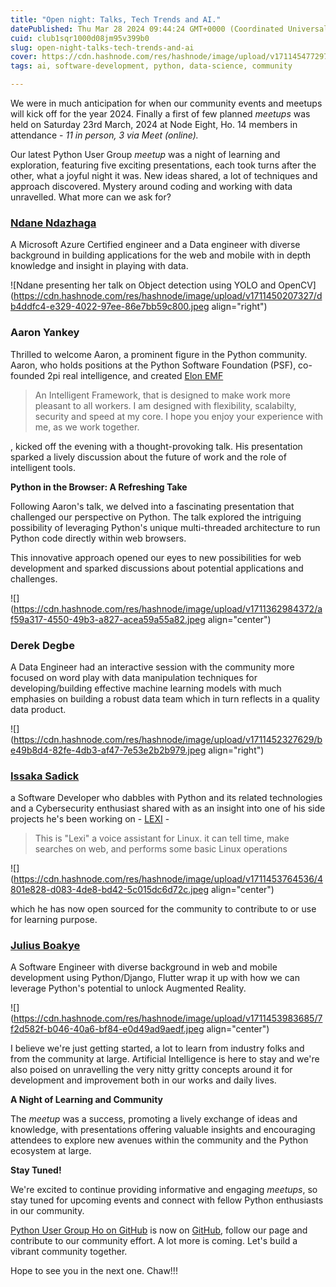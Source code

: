 ```yaml
---
title: "Open night: Talks, Tech Trends and AI."
datePublished: Thu Mar 28 2024 09:44:24 GMT+0000 (Coordinated Universal Time)
cuid: club1sqr1000d08jm95v399b0
slug: open-night-talks-tech-trends-and-ai
cover: https://cdn.hashnode.com/res/hashnode/image/upload/v1711454772975/3310d1d6-ebbc-4159-96a0-8919b3ceefca.jpeg
tags: ai, software-development, python, data-science, community

---
```


We were in much anticipation for when our community events and meetups will kick off for the year 2024. Finally a first of few planned *meetups* was held on Saturday 23rd March, 2024 at Node Eight, Ho. 14 members in attendance - *11 in person, 3 via Meet (online).*

Our latest Python User Group *meetup* was a night of learning and exploration, featuring five exciting presentations, each took turns after the other, what a joyful night it was. New ideas shared, a lot of techniques and approach discovered. Mystery around coding and working with data unravelled. What more can we ask for?

### [Ndane Ndazhaga](https://twitter.com/m_daneeeee)

A Microsoft Azure Certified engineer and a Data engineer with diverse background in building applications for the web and mobile with in depth knowledge and insight in playing with data.

![Ndane presenting her talk on Object detection using YOLO and OpenCV](https://cdn.hashnode.com/res/hashnode/image/upload/v1711450207327/db4ddfc4-e329-4022-97ee-86e7bb59c800.jpeg align="right")

### **Aaron Yankey**

Thrilled to welcome Aaron, a prominent figure in the Python community. Aaron, who holds positions at the Python Software Foundation (PSF), co-founded 2pi real intelligence, and created [Elon EMF](https://elonemf.io/login)

> An Intelligent Framework, that is designed to make work more pleasant to all workers. I am designed with flexibility, scalabilty, security and speed at my core. I hope you enjoy your experience with me, as we work together.

, kicked off the evening with a thought-provoking talk. His presentation sparked a lively discussion about the future of work and the role of intelligent tools.

**Python in the Browser: A Refreshing Take**

Following Aaron's talk, we delved into a fascinating presentation that challenged our perspective on Python. The talk explored the intriguing possibility of leveraging Python's unique multi-threaded architecture to run Python code directly within web browsers.

This innovative approach opened our eyes to new possibilities for web development and sparked discussions about potential applications and challenges.

![](https://cdn.hashnode.com/res/hashnode/image/upload/v1711362984372/af59a317-4550-49b3-a827-acea59a55a82.jpeg align="center")

### **Derek Degbe**

A Data Engineer had an interactive session with the community more focused on word play with data manipulation techniques for developing/building effective machine learning models with much emphasies on building a robust data team which in turn reflects in a quality data product.

![](https://cdn.hashnode.com/res/hashnode/image/upload/v1711452327629/be49b8d4-82fe-4db3-af47-7e53e2b2b979.jpeg align="right")

### [**Issaka Sadick**](https://twitter.com/issaka_saddick)

a Software Developer who dabbles with Python and its related technologies and a Cybersecurity enthusiast shared with as an insight into one of his side projects he's been working on - [LEXI](https://github.com/Sadick14/CodeAlpha_VoiceAsist) -

> This is "Lexi" a voice assistant for Linux. it can tell time, make searches on web, and performs some basic Linux operations

![](https://cdn.hashnode.com/res/hashnode/image/upload/v1711453764536/4801e828-d083-4de8-bd42-5c015dc6d72c.jpeg align="center")

which he has now open sourced for the community to contribute to or use for learning purpose.

### [**Julius Boakye**](https://twitter.com/KayTechie)

A Software Engineer with diverse background in web and mobile development using Python/Django, Flutter wrap it up with how we can leverage Python's potential to unlock Augmented Reality.

![](https://cdn.hashnode.com/res/hashnode/image/upload/v1711453983685/7f2d582f-b046-40a6-bf84-e0d49ad9aedf.jpeg align="center")

I believe we're just getting started, a lot to learn from industry folks and from the community at large. Artificial Intelligence is here to stay and we're also poised on unravelling the very nitty gritty concepts around it for development and improvement both in our works and daily lives.

**A Night of Learning and Community**

The *meetup* was a success, promoting a lively exchange of ideas and knowledge, with presentations offering valuable insights and encouraging attendees to explore new avenues within the community and the Python ecosystem at large.

**Stay Tuned!**

We're excited to continue providing informative and engaging *meetups*, so stay tuned for upcoming events and connect with fellow Python enthusiasts in our community.

[Python User Group Ho on GitHub](https://github.com/hopythonusergroup) is now on [GitHub](https://github.com/hopythonusergroup), follow our page and contribute to our community effort. A lot more is coming. Let's build a vibrant community together.

Hope to see you in the next one. Chaw!!!